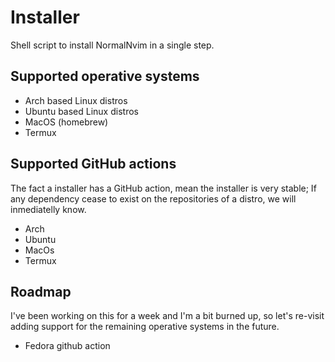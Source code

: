 # Installer
Shell script to install NormalNvim in a single step.

## Supported operative systems

* Arch based Linux distros
* Ubuntu based Linux distros
* MacOS (homebrew)
* Termux

## Supported GitHub actions
The fact a installer has a GitHub action, mean the installer is very stable; If any dependency cease to exist on the repositories of a distro, we will inmediatelly know.

* Arch
* Ubuntu
* MacOs
* Termux

## Roadmap

I've been working on this for a week and I'm a bit burned up, so let's re-visit adding support for the remaining operative systems in the future.

* Fedora github action
